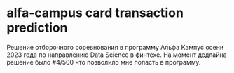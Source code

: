# alfa-campus card transaction prediction
Решение отборочного соревнования в программу Альфа Кампус осени 2023 года по направлению Data Science в финтехе.
На момент дедлайна решение было #4/500 что позволило мне попасть в программу.

